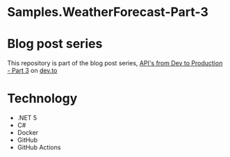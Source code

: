 # Samples.WeatherForecast-Part-3

# Blog post series
This repository is part of the blog post series, [API's from Dev to Production - Part 3](https://dev.to/newday-technology/api-s-from-dev-to-production-part-3-7dn) on [dev.to](https://dev.to)

# Technology
* .NET 5
* C#
* Docker
* GitHub
* GitHub Actions
